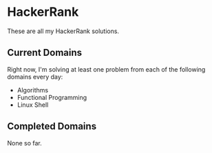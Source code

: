 # HackerRank
These are all my HackerRank solutions.

## Current Domains

Right now, I'm solving at least one problem from each of the following domains every day:

* Algorithms
* Functional Programming
* Linux Shell

## Completed Domains

None so far.